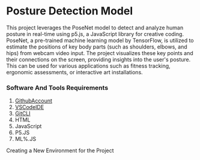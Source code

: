 # Posture Detection Model
This project leverages the PoseNet model to detect and analyze human posture in real-time using p5.js, a JavaScript library for creative coding. PoseNet, a pre-trained machine learning model by TensorFlow, is utilized to estimate the positions of key body parts (such as shoulders, elbows, and hips) from webcam video input. The project visualizes these key points and their connections on the screen, providing insights into the user's posture. This can be used for various applications such as fitness tracking, ergonomic assessments, or interactive art installations.

### Software And Tools Requirements

1. [GithubAccount](https://github.com/)
2. [VSCodeIDE](https://code.visualstudio.com/)
3. [GitCLI](https://git-scm.com/book/en/v2/Getting-Started-The-Command-Line)
4. HTML
5. JavaScript
6. P5.JS
7. ML%.JS

Creating a New Environment for the Project
